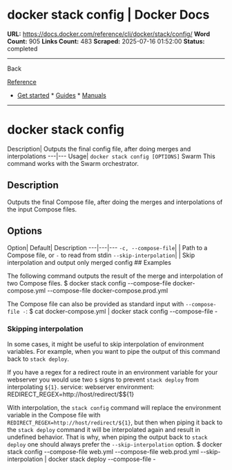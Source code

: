 # docker stack config | Docker Docs

**URL:** https://docs.docker.com/reference/cli/docker/stack/config/
**Word Count:** 905
**Links Count:** 483
**Scraped:** 2025-07-16 01:52:00
**Status:** completed

---

Back

[Reference](https://docs.docker.com/reference/)

  * [Get started](https://docs.docker.com/get-started/)   * [Guides](https://docs.docker.com/guides/)   * [Manuals](https://docs.docker.com/manuals/)

* * *

# docker stack config

Description| Outputs the final config file, after doing merges and interpolations   ---|---   Usage| `docker stack config [OPTIONS]`      Swarm This command works with the Swarm orchestrator.

## Description

Outputs the final Compose file, after doing the merges and interpolations of the input Compose files.

## Options

Option| Default| Description   ---|---|---   `-c, --compose-file`| | Path to a Compose file, or `-` to read from stdin   `--skip-interpolation`| | Skip interpolation and output only merged config      ## Examples

The following command outputs the result of the merge and interpolation of two Compose files.               $ docker stack config --compose-file docker-compose.yml --compose-file docker-compose.prod.yml     

The Compose file can also be provided as standard input with `--compose-file -`:               $ cat docker-compose.yml | docker stack config --compose-file -     

### Skipping interpolation

In some cases, it might be useful to skip interpolation of environment variables. For example, when you want to pipe the output of this command back to `stack deploy`.

If you have a regex for a redirect route in an environment variable for your webserver you would use two `$` signs to prevent `stack deploy` from interpolating `${1}`.                 service: webserver       environment:         REDIRECT_REGEX=http://host/redirect/$${1}

With interpolation, the `stack config` command will replace the environment variable in the Compose file with `REDIRECT_REGEX=http://host/redirect/${1}`, but then when piping it back to the `stack deploy` command it will be interpolated again and result in undefined behavior. That is why, when piping the output back to `stack deploy` one should always prefer the `--skip-interpolation` option.               $ docker stack config --compose-file web.yml --compose-file web.prod.yml --skip-interpolation | docker stack deploy --compose-file -